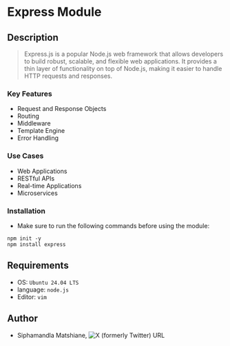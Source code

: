 # Express Module

## Description
> Express.js is a popular Node.js web framework that allows developers to build robust, scalable, and flexible web applications. It provides a thin layer of functionality on top of Node.js, making it easier to handle HTTP requests and responses.

### Key Features
- Request and Response Objects
- Routing
- Middleware
- Template Engine
- Error Handling

### Use Cases
- Web Applications
- RESTful APIs
- Real-time Applications
- Microservices

### Installation
- Make sure to run the following commands before using the module:
```
npm init -y
npm install express
```

## Requirements
- OS: `Ubuntu 24.04 LTS`
- language: `node.js`
- Editor: `vim`

## Author
- Siphamandla Matshiane, ![X (formerly Twitter) URL](https://img.shields.io/twitter/url?url=https%3A%2F%2Fx.com%2FSiphamandl76892)
